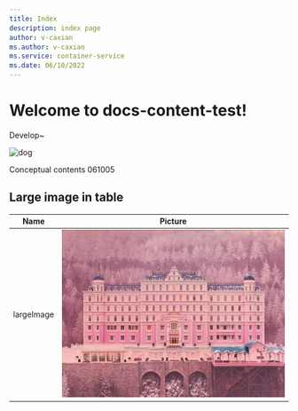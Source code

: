 ```yaml
---
title: Index
description: index page
author: v-caxian
ms.author: v-caxian
ms.service: container-service
ms.date: 06/10/2022
---
```


# Welcome to docs-content-test!

Develop~

![dog](./images/cat.jpg)

Conceptual contents 061005

## Large image in table

| Name | Picture |
| :---: | :---: |
|largeImage|![largeImage](./images/largeImage.jpg)|       
